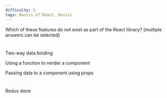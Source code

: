 ```yaml
---
difficulty: 1
tags: Basics of React, Basics
---
```


Which of these features do not exist as part of the React library? (multiple answers can be selected)

#
Two-way data binding


Using a function to render a component


Passing data to a component using props

#
Redux store

